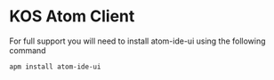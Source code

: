 # KOS Atom Client


For full support you will need to install atom-ide-ui using the following command

    apm install atom-ide-ui